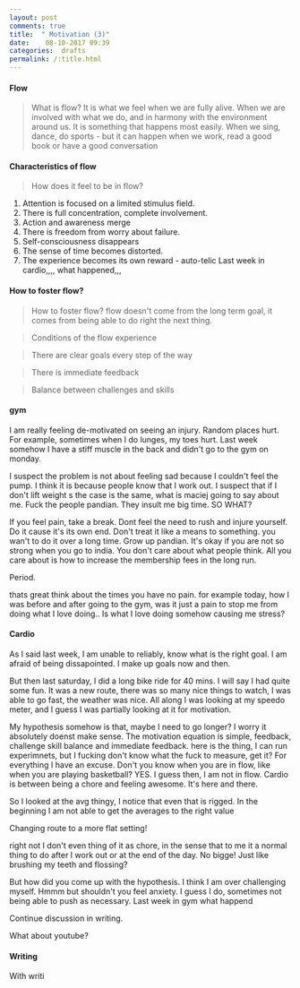 ```yaml
---
layout: post
comments: true
title:  " Motivation (3)"
date:    08-10-2017 09:39
categories:  drafts
permalink: /:title.html
---
```

#### **Flow**

> What is flow? It is what we feel when we are fully alive. When we are involved with what we do, and in harmony with the environment around us. It is something that happens most easily. When we sing, dance, do sports - but it can happen when we work, read a good book or have a good conversation


#### **Characteristics of flow**

> How does it feel to be in flow?
>
1. Attention is focused on a limited stimulus field.
1. There is full concentration, complete involvement.
1. Action and awareness merge
1. There is freedom from worry about failure.
1. Self-consciousness disappears
1. The sense of time becomes distorted.
1. The experience becomes its own reward - auto-telic
Last week in cardio,,,, what happened,,,


#### **How to foster flow?**

>How to foster flow? flow doesn't come from the long term goal, it comes from being able to do right the next thing.

> Conditions of the flow experience

> There are clear goals every step of the way

> There is immediate feedback

> Balance between challenges and skills

#### gym

I am really feeling de-motivated on seeing an injury. Random places hurt. For example, sometimes when I do lunges, my toes hurt. Last week somehow I have a stiff muscle in the back and didn't go to the gym on monday.

I suspect the problem is not about feeling sad because I couldn't feel the pump. I think it is because people know that I work out. I suspect that if I don't lift weight s the case is the same, what is maciej going to say about me. Fuck the people pandian. They insult me big time. SO WHAT?

If you feel pain, take a break. Dont feel the need to rush and injure yourself. Do it cause it's its own end. Don't treat it like a means to something. you wan't to do it over a long time. Grow up pandian. It's okay if you are not so strong when you go to india. You don't care about what people think. All you care about is how to increase the membership fees in the long run.

Period.


thats great think about the times you have no pain. for example today, how I was before and after going to the gym, was it just a pain to stop me from doing what I love doing.. Is what I love doing somehow causing me stress?


#### Cardio

As I said last week, I am unable to reliably, know what is the right goal. I am afraid of being dissapointed. I make up goals now and then.

But then last saturday, I did a long bike ride for 40 mins. I will say I had quite some fun. It was a new route, there was so many nice things to watch, I was able to go fast, the weather was nice. All along I was looking at my speedo meter, and I guess I was partially looking at it for motivation.

My hypothesis somehow is that, maybe I need to go longer? I worry it absolutely doenst make sense. The motivation equation is simple, feedback, challenge skill balance and immediate feedback. here is the thing, I can run experimnets, but I fucking don't know what the fuck to measure, get it? For everything I have an excuse. Don't you know when you are in flow, like when you are playing basketball? YES. I guess then, I am not in flow. Cardio is between being a chore and feeling awesome. It's here and there.

So I looked at the avg thingy, I notice that even that is rigged. In the beginning I am not able to get the averages to the right value

Changing route to a more flat setting!

right not I don't even thing of it as chore, in the sense that to me it a normal thing to do after I work out or at the end of the day. No bigge! Just like brushing my teeth and flossing?

But how did you come up with the hypothesis. I think I am over challenging myself. Hmmm but shouldn't you feel anxiety. I guess I do, sometimes not being able to push as necessary.
Last week in gym what happend

Continue discussion in writing.

What about youtube?


#### Writing

With writi
